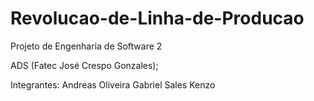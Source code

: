 # Revolucao-de-Linha-de-Producao
Projeto de Engenharia de Software 2

ADS (Fatec José Crespo Gonzales);

Integrantes:
Andreas Oliveira 
Gabriel Sales
Kenzo

